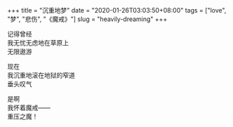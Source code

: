 +++
title = "沉重地梦"
date = "2020-01-26T03:03:50+08:00"
tags = ["love", "梦", "悲伤", "《魔戒》"]
slug = "heavily-dreaming"
+++

记得曾经  
我无忧无虑地在草原上  
无限遨游

现在  
我沉重地滚在地狱的窄道  
垂头叹气

是啊  
我怀着魔戒——  
重压之魔！
